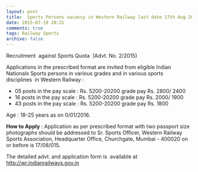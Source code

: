 ```yaml
---
layout: post
title:  Sports Persons vacancy in Western Railway last date 17th Aug-2015
date: 2015-07-18 20:21
comments: true
tags: Railway Sports
archive: false
---
```


Recruitment  against Sports Quota  (Advt. No. 2/2015)


Applications in the prescribed format are invited from eligible Indian Nationals Sports persons in various grades and in various sports disciplines  in Western Railway : 

- 05 posts in the pay scale : Rs. 5200-20200 grade pay Rs. 2800/ 2400 
- 16 posts in the pay scale : Rs. 5200-20200 grade pay Rs. 2000/ 1900  
- 43 posts in the pay scale : Rs. 5200-20200 grade pay Rs. 1800  


Age : 18-25 years as on 0/01/2016. 


**How to Apply** : Application as per prescribed format with two passport size photographs
should be addressed to Sr. Sports Officer, Western Railway Sports Association, Headquarter Office, Churchgate, Mumbai - 400020 on or before is 17/08/015.



The detailed advt. and application form is  available at <http://wr.indianrailways.gov.in>